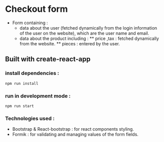 # Checkout form

- Form containing :
  - data about the user (fetched dynamically from the login information of the user on the website), which are the user name and email.
  - data about the product including : ** price ,tax : fetched dynamically from the website. ** pieces : entered by the user.

## Built with create-react-app

### install dependencies :

```
npm run install
```

### run in development mode :

```
npm run start
```

### Technologies used :

- Bootstrap & React-bootstrap : for react components styling.
- Formik : for validating and managing values of the form fields.
